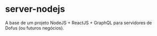 # server-nodejs

A base de um projeto NodeJS + ReactJS + GraphQL para servidores de Dofus (ou futuros negócios).
